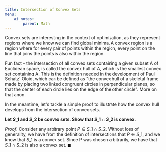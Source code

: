 ```yaml
---
title: Intersection of Convex Sets
menu:
    ai_notes:
        parent: Math
---
```


Convex sets are interesting in the context of optimization, as they
represent regions where we know we can find global minima. A convex region is a
region where for every pair of points within the region, every point on the line
that joins the points is also within the region.

Fun fact - the intersection of all convex sets containing a given subset A of Euclidean
space, is called the convex hull of A, which is the smallest convex set
containing A. This is the definition needed in the development of Paul
Schatz' Oloid, which can be defined as "the convex hull of a
skeletal frame made by placing two linked congruent circles in
perpendicular planes, so that the center of each circle lies on the edge
of the other circle". More on that anon. 

In the meantime, let's tackle a simple proof to illustrate how the
convex hull develops from the intersection of convex sets.

**Let $S\_{1}$ and $S\_{2}$ be convex sets. Show that $S\_{1} \cap S\_{2}$
is convex.**

*Proof*. Consider any arbitrary point $P \in S\_{1} \cap S\_{2}$.
Without loss of generality, we have from the definition of intersections
that $P \in S\_{1}$, and we know that $S\_{1}$ is a convex set. Since P
was chosen arbitrarily, we have that $S\_{1} \cap S\_{2}$ is also a
convex set. $\blacksquare$

